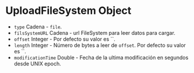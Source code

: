 # UploadFileSystem Object

* `type` Cadena - `file`.
* `filsSystemURL` Cadena - url FileSystem para leer datos para cargar.
* `offset` Integer - Por defecto su valor es ``.
* `length` Integer - Número de bytes a leer de `offset`. Por defecto su valor es ``.
* `modificationTime` Double - Fecha de la ultima modificación en segundos desde UNIX epoch.